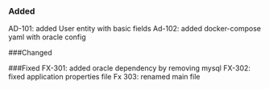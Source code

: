 ### Added
AD-101: added User entity with basic fields
Ad-102: added docker-compose yaml with oracle config

###Changed






###Fixed
FX-301: added oracle  dependency  by removing  mysql 
FX-302: fixed application properties file
Fx 303:  renamed main file